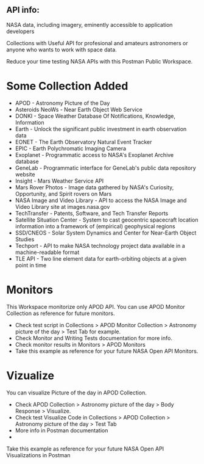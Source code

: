 ## API info:

NASA data, including imagery, eminently accessible to application developers

Collections with Useful API for profesional and amateurs astronomers or anyone who wants to work with space data.

Reduce your time testing NASA APIs with this Postman Public Workspace.

# Some Collection Added

- APOD - Astronomy Picture of the Day
- Asteroids NeoWs - Near Earth Object Web Service
- DONKI - Space Weather Database Of Notifications, Knowledge, Information
- Earth - Unlock the significant public investment in earth observation data
- EONET - The Earth Observatory Natural Event Tracker
- EPIC - Earth Polychromatic Imaging Camera
- Exoplanet - Programmatic access to NASA's Exoplanet Archive database
- GeneLab - Programmatic interface for GeneLab's public data repository website
- Insight - Mars Weather Service API
- Mars Rover Photos - Image data gathered by NASA's Curiosity, Opportunity, and Spirit rovers on Mars
- NASA Image and Video Library - API to access the NASA Image and Video Library site at images.nasa.gov
- TechTransfer - Patents, Software, and Tech Transfer Reports
- Satellite Situation Center - System to cast geocentric spacecraft location information into a framework of (empirical) geophysical regions
- SSD/CNEOS - Solar System Dynamics and Center for Near-Earth Object Studies
- Techport - API to make NASA technology project data available in a machine-readable format
- TLE API - Two line element data for earth-orbiting objects at a given point in time

# Monitors

This Workspace monitorize only APOD API. You can use APOD Monitor Collection as reference for future monitors.

- Check test script in Collections > APOD Monitor Collection > Astronomy picture of the day > Test Tab for example.
- Check Monitor and Writing Tests documentation for more info.
- Check monitor results in Monitors > APOD Monitors
- Take this example as reference for your future NASA Open API Monitors.

# Vizualize

You can visualize Picture of the day in APOD Collection.

- Check APOD Collection > Astronomy picture of the day > Body Response > Visualize.
- Check test Visualize Code in Collections > APOD Collection > Astronomy picture of the day > Test Tab
- More info in Postman documentation
- 
Take this example as reference for your future NASA Open API Visualizations in Postman
